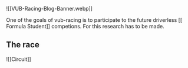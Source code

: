 ![[VUB-Racing-Blog-Banner.webp]]

One of the goals of vub-racing is to participate to the future driverless [[ Formula Student]] competions. For this research has to be made.

## The race
![[Circuit]]